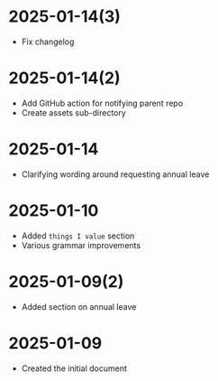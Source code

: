 # 2025-01-14(3)

- Fix changelog

# 2025-01-14(2)

- Add GitHub action for notifying parent repo
- Create assets sub-directory

# 2025-01-14

- Clarifying wording around requesting annual leave

# 2025-01-10

- Added `things I value` section
- Various grammar improvements

# 2025-01-09(2)

- Added section on annual leave

# 2025-01-09

- Created the initial document
